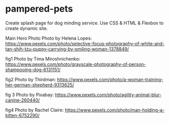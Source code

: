 # pampered-pets

Create splash page for dog minding service.
Use CSS & HTML & Flexbox to create dynamic site.

Main Hero Photo Photo by Helena Lopes: https://www.pexels.com/photo/selective-focus-photography-of-white-and-tan-shih-tzu-puppy-carrying-by-smiling-woman-1378849/

fig1 Photo by Tima Miroshnichenko: https://www.pexels.com/photo/grayscale-photography-of-person-shampooing-dog-6131151/

fig2 Photo by Thirdman: https://www.pexels.com/photo/a-woman-training-her-german-shepherd-9313625/

fig 3 Photo by Pixabay: https://www.pexels.com/photo/agility-animal-blur-canine-260440/

fig4 Photo by Rachel Claire: https://www.pexels.com/photo/man-holding-a-kitten-6752290/
